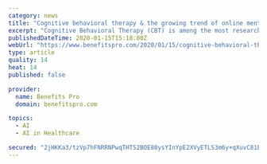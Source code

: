 ```yaml
---
category: news
title: "Cognitive behavioral therapy & the growing trend of online mental health programs"
excerpt: "Cognitive Behavioral Therapy (CBT) is among the most researched ... Like many consumer-driven online services, cCBT uses artificial intelligence or AI, and interactive algorithms to approximate ..."
publishedDateTime: 2020-01-15T15:18:00Z
webUrl: "https://www.benefitspro.com/2020/01/15/cognitive-behavioral-therapy-the-growing-trend-of-online-mental-health-programs/"
type: article
quality: 14
heat: 14
published: false

provider:
  name: Benefits Pro
  domain: benefitspro.com

topics:
  - AI
  - AI in Healthcare

secured: "2jHKKa3/tzVp7hFNRRNPwqTHTS2BOE80ysYInYpE2XVyETLS3m6y+qXuvC81Ekf1/qni3YV8kiKFEsvLr+uaSEybqEJkWW0dLfb8RIkXVoNiEvf4/HJpWuGDgV+CpfjFJoP1w5wM768/59m6YtmvcwjuiG5PZB7qo/ebcOIgQxyG71WzRoZPRW57u2Oez3CQLRzBC53UvLqk4jZ20pz5sVm0MX6s/wda8ak6oUX9NtJJ05D6HrG6wgG1seB5g4nE9biq/LCU1lJbVgl8vpwWd9KZqXMp1w6X3DDJLRBrqjV0kgciRK+2OhaUE2/1cYL4;6OWGxcqcU+SWlXEo119hnQ=="
---
```


